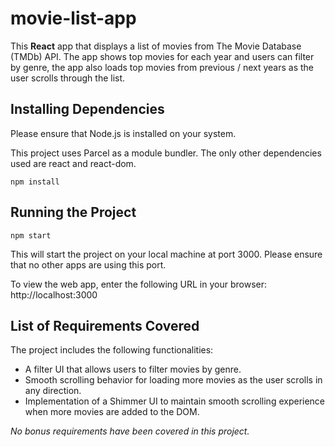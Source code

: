 # movie-list-app

This **React** app that displays a list of movies from The Movie Database (TMDb) API. The app shows top movies for each year and users can filter by genre, the app also loads top movies from previous / next years as the user scrolls through the list.


## Installing Dependencies
Please ensure that Node.js is installed on your system.

This project uses Parcel as a module bundler. The only other dependencies used are react and react-dom.

```
npm install
```



## Running the Project
```
npm start
```

This will start the project on your local machine at port 3000. Please ensure that no other apps are using this port.

To view the web app, enter the following URL in your browser: http://localhost:3000


## List of Requirements Covered

The project includes the following functionalities:

- A filter UI that allows users to filter movies by genre.
- Smooth scrolling behavior for loading more movies as the user scrolls in any direction.
- Implementation of a Shimmer UI to maintain smooth scrolling experience when more movies are added to the DOM.

*No bonus requirements have been covered in this project.*
